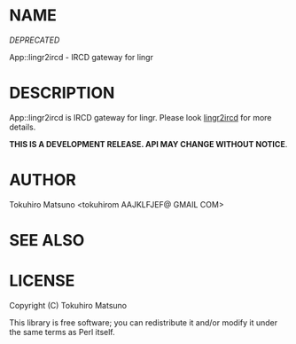 # NAME

*DEPRECATED*

App::lingr2ircd - IRCD gateway for lingr

# DESCRIPTION

App::lingr2ircd is IRCD gateway for lingr. Please look [lingr2ircd](http://search.cpan.org/perldoc?lingr2ircd) for more details.

__THIS IS A DEVELOPMENT RELEASE. API MAY CHANGE WITHOUT NOTICE__.

# AUTHOR

Tokuhiro Matsuno <tokuhirom AAJKLFJEF@ GMAIL COM>

# SEE ALSO

# LICENSE

Copyright (C) Tokuhiro Matsuno

This library is free software; you can redistribute it and/or modify
it under the same terms as Perl itself.
